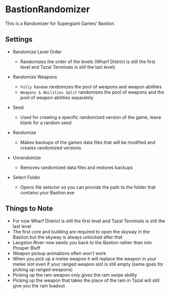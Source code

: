# BastionRandomizer
This is a Randomizer for Supergiant Games' Bastion.

## Settings

* Randomize Level Order
  * Randomizes the order of the levels (Wharf District is still the first level and Tazal Terminals is still the last level)  
* Randomize Weapons 
  * `Fully Random` randomizes the pool of weapons and weapon abilities  
  * `Weapons & Abilities Split` randomizes the pool of weapons and the pool of weapon abilities separately
* Seed
  * Used for creating a specific randomized version of the game, leave blank for a random seed
  
* Randomize
  * Makes backups of the games data files that will be modified and creates randomized versions
* Unrandomize
  * Removes randomized data files and restores backups
  
* Select Folder
  * Opens file selector so you can provide the path to the folder that contains your Bastion.exe
  
## Things to Note
  
* For now Wharf District is still the first level and Tazal Terminals is still the last level
* The first core and building are required to open the skyway in the Bastion but the skyway is always unlocked after that
* Langston River now sends you back to the Bastion rather than into Prosper Bluff
* Weapon pickup animations often won't work
* When you pick up a melee weapon it will replace the weapon in your melee slot even if your ranged weapon slot is still empty (same goes for picking up ranged weapons)
* Picking up the ram weapon only gives the ram swipe ability
* Picking up the weapon that takes the place of the ram in Tazal will still give you the ram loadout
